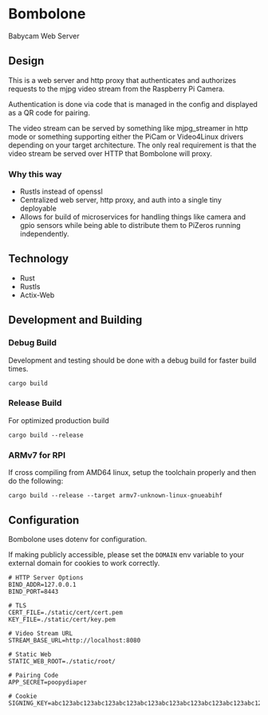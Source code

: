 # Bombolone
Babycam Web Server

## Design
This is a web server and http proxy that authenticates and authorizes requests to the mjpg video stream from the Raspberry Pi Camera. 

Authentication is done via code that is managed in the config and displayed as a QR code for pairing. 

The video stream can be served by something like mjpg_streamer in http mode or something supporting either the PiCam or Video4Linux drivers depending on your target architecture. The only real requirement is that the video stream be served over HTTP that Bombolone will proxy. 

### Why this way
- Rustls instead of openssl
- Centralized web server, http proxy, and auth into a single tiny deployable 
- Allows for build of microservices for handling things like camera and gpio sensors while being able to distribute them to PiZeros running independently. 

## Technology
- Rust
- Rustls
- Actix-Web

## Development and Building

### Debug Build
Development and testing should be done with a debug build for faster build times. 
```shell script
cargo build 
```

### Release Build
For optimized production build
```shell script
cargo build --release
```

### ARMv7 for RPI 
If cross compiling from AMD64 linux, setup the toolchain properly and then do the following:
```shell script
cargo build --release --target armv7-unknown-linux-gnueabihf
```

## Configuration
Bombolone uses dotenv for configuration. 

If making publicly accessible, please set the `DOMAIN` env variable to your external domain for cookies to work correctly. 

```shell script
# HTTP Server Options
BIND_ADDR=127.0.0.1
BIND_PORT=8443

# TLS
CERT_FILE=./static/cert/cert.pem
KEY_FILE=./static/cert/key.pem

# Video Stream URL
STREAM_BASE_URL=http://localhost:8080

# Static Web
STATIC_WEB_ROOT=./static/root/

# Pairing Code
APP_SECRET=poopydiaper

# Cookie
SIGNING_KEY=abc123abc123abc123abc123abc123abc123abc123abc123abc123abc123

```

